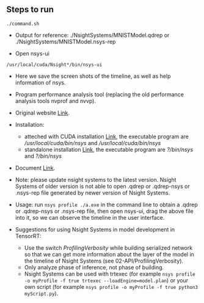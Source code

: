 #

## Steps to run

```shell
./command.sh
```

+ Output for reference: ./NsightSystems/MNISTModel.qdrep or ./NsightSystems/MNISTModel.nsys-rep

+ Open nsys-ui

```shell
/usr/local/cuda/Nsight*/bin/nsys-ui
```

+ Here we save the screen shots of the timeline, as well as help information of nsys.

+ Program performance analysis tool (replacing the old performance analysis tools nvprof and nvvp).

+ Original website [Link](https://developer.nvidia.com/nsight-systems).

+ Installation:
  + atteched with CUDA installation [Link](https://developer.nvidia.com/cuda-zone), the executable program are */usr/local/cuda/bin/nsys* and */usr/local/cuda/bin/nsys*
  + standalone installation [Link](https://developer.nvidia.com/nsight-systems), the executable program are *?/bin/nsys* and *?/bin/nsys*

+ Document [Link](https://docs.nvidia.com/nsight-systems/UserGuide/index.html).

+ Note: please update nsight systems to the latest version. Nsight Systems of older version is not able to open .qdrep or .qdrep-nsys or .nsys-rep file generated by newer version of Nsight Systems.

+ Usage: run `nsys profile ./a.exe` in the command line to obtain a .qdrep or .qdrep-nsys or .nsys-rep file, then open nsys-ui, drag the above file into it, so we can observe the timeline in the user interface.

+ Suggestions for using Nsight Systems in model development in TensorRT:
  + Use the switch *ProfilingVerbosity* while building serialized network so that we can get more information about the layer of the model in the timeline of Nsight Systems (see 02-API/ProfilingVerbosity).
  + Only analyze phase of inference, not phase of building.
  + Nsight Systems can be used with trtexec (for example `nsys profile -o myProfile -f true trtexec --loadEngine=model.plan`) or your own script (for example `nsys profile -o myProfile -f true python3 myScript.py`).
